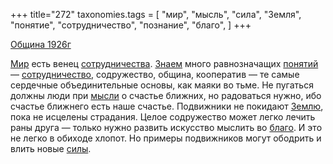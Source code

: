 +++
title="272"
taxonomies.tags = [
 "мир",
 "мысль",
 "сила",
 "Земля",
 "понятие",
 "сотрудничество",
 "познание",
 "благо",
]
+++

[Община 1926г](/agni/1926)

[Мир](/tags/мир) есть венец [сотрудничества](/tags/[сотрудничество](/tags/сотрудничество)). [Знаем](/tags/познание) много равнозначащих [понятий](/tags/понятие) — [сотрудничество](/tags/сотрудничество), содружество, община, кооператив — те самые сердечные объединительные основы, как маяки во тьме. Не пугаться должны люди при [мысли](/tags/мысль) о счастье ближних, но радоваться нужно, ибо счастье ближнего есть наше счастье. Подвижники не покидают [Землю](/tags/Земля), пока не исцелены страдания. Целое содружество может легко лечить раны друга — только нужно развить искусство мыслить во [благо](/tags/благо). И это не легко в обиходе хлопот. Но примеры подвижников могут ободрить и влить новые [силы](/tags/сила).   

